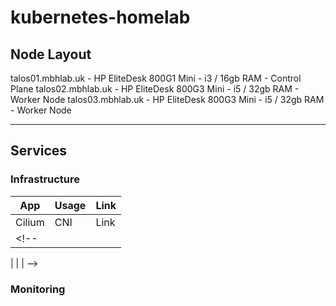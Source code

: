 # kubernetes-homelab

## Node Layout

talos01.mbhlab.uk - HP EliteDesk 800G1 Mini - i3 / 16gb RAM - Control Plane
talos02.mbhlab.uk - HP EliteDesk 800G3 Mini - i5 / 32gb RAM - Worker Node
talos03.mbhlab.uk - HP EliteDesk 800G3 Mini - i5 / 32gb RAM - Worker Node

---

## Services

### Infrastructure 

|App|Usage|Link|
|---|-----|----|
|Cilium|CNI|Link|
<!-- |
|
|
| -->


### Monitoring